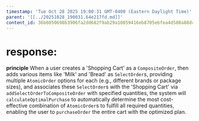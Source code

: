 ```yaml
---
timestamp: 'Tue Oct 28 2025 19:00:31 GMT-0400 (Eastern Daylight Time)'
parent: '[[../20251028_190031.64e217fd.md]]'
content_id: 36b6050698b3906fa2dd682f9ab29a10859416eb8705ebfea4d580a88dcdb517
---
```


# response:

**principle** When a user creates a 'Shopping Cart' as a `CompositeOrder`, then adds various items like 'Milk' and 'Bread' as `SelectOrder`s, providing multiple `AtomicOrder` options for each (e.g., different brands or package sizes), and associates these `SelectOrder`s with the 'Shopping Cart' via `addSelectOrderToCompositeOrder` with specified quantities, the system will `calculateOptimalPurchase` to automatically determine the most cost-effective combination of `AtomicOrder`s to fulfill all required quantities, enabling the user to `purchaseOrder` the entire cart with the optimized plan.
